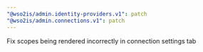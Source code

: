 ```yaml
---
"@wso2is/admin.identity-providers.v1": patch
"@wso2is/admin.connections.v1": patch
---
```


Fix scopes being rendered incorrectly in connection settings tab
